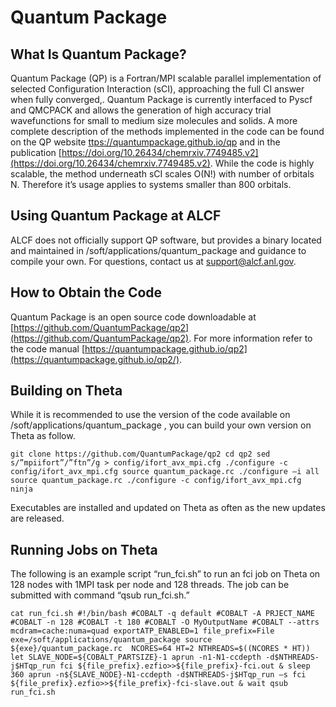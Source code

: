 # Quantum Package
## What Is Quantum Package?
Quantum Package (QP) is a Fortran/MPI scalable parallel implementation of selected Configuration Interaction (sCI), approaching the full CI answer when fully converged,. Quantum Package is currently interfaced to Pyscf and QMCPACK and allows the generation of high accuracy trial wavefunctions for small to medium size molecules and solids.  A more complete description of the methods implemented in the code can be found on the QP website [ttps://quantumpackage.github.io/qp](https://quantumpackage.github.io/qp2/) and in the publication [https://doi.org/10.26434/chemrxiv.7749485.v2](https://doi.org/10.26434/chemrxiv.7749485.v2). While the code is highly scalable, the method underneath sCI scales O(N!) with number of orbitals N. Therefore it’s usage applies to systems smaller than 800 orbitals.

## Using Quantum Package at ALCF

ALCF does not officially support QP software, but provides a binary located and maintained in /soft/applications/quantum_package and guidance to compile your own. For questions, contact us at [support@alcf.anl.gov](mailto:support@alcf.anl.gov).

## How to Obtain the Code
Quantum Package is an open source code downloadable at [https://github.com/QuantumPackage/qp2](https://github.com/QuantumPackage/qp2). For more information refer to the code manual [https://quantumpackage.github.io/qp2](https://quantumpackage.github.io/qp2/).

## Building on Theta
While it is recommended to use the version of the code available on /soft/applications/quantum_package , you can build your own version on Theta as follow.

```git clone https://github.com/QuantumPackage/qp2 cd qp2 sed s/”mpiifort”/”ftn”/g > config/ifort_avx_mpi.cfg ./configure -c  config/ifort_avx_mpi.cfg source quantum_package.rc ./configure –i all source quantum_package.rc ./configure -c config/ifort_avx_mpi.cfg ninja```

Executables are installed and updated on Theta as often as the new updates are released.

## Running Jobs on Theta

The following is an example script “run_fci.sh” to run an fci job on Theta on 128 nodes with 1MPI task per node and 128 threads.  The job can be submitted with command “qsub run_fci.sh.”

```cat run_fci.sh #!/bin/bash #COBALT -q default #COBALT -A PRJECT_NAME    #COBALT -n 128 #COBALT -t 180 #COBALT -O MyOutputName #COBALT --attrs mcdram=cache:numa=quad exportATP_ENABLED=1 file_prefix=File  exe=/soft/applications/quantum_package source ${exe}/quantum_package.rc  NCORES=64 HT=2 NTHREADS=$((NCORES * HT)) let SLAVE_NODE=${COBALT_PARTSIZE}-1 aprun -n1-N1-ccdepth -d$NTHREADS-j$HTqp_run fci ${file_prefix}.ezfio>>${file_prefix}-fci.out & sleep 360 aprun -n${SLAVE_NODE}-N1-ccdepth -d$NTHREADS-j$HTqp_run –s fci ${file_prefix}.ezfio>>${file_prefix}-fci-slave.out & wait qsub run_fci.sh```

